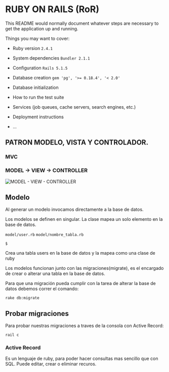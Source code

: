 # RUBY ON RAILS (RoR)

This README would normally document whatever steps are necessary to get the
application up and running.

Things you may want to cover:

* Ruby version
  `2.4.1`
* System dependencies
  `Bundler 2.1.1`
* Configuration
  `Rails 5.1.5`
* Database creation
  `gem 'pg', '>= 0.18.4', '< 2.0'`
* Database initialization

* How to run the test suite

* Services (job queues, cache servers, search engines, etc.)

* Deployment instructions

* ...

## PATRON MODELO, VISTA Y CONTROLADOR.
### MVC

### MODEL -> VIEW -> CONTROLLER

![MODEL - VIEW - CONTROLLER](/app/assests/mvc-sequences.gif)

## Modelo

Al generar un modelo invocamos directamente a la base de datos.

Los modelos se definen en singular. La clase mapea un solo elemento en la base de datos.

`model/user.rb`
`model/nombre_tabla.rb`

`$`

Crea una tabla users en la base de datos y la mapea como una clase de ruby

Los modelos funcionan junto con las migraciones(migrate), es el encargado de crear o alterar una tabla en la base de datos.

Para que una migración pueda cumplir con la tarea de alterar la base de datos debemos correr el comando:

`rake db:migrate`

## Probar migraciones

Para probar nuestras migraciones a traves de la consola con Active Record:

`rail c`

### Active Record

Es un lenguaje de ruby, para poder hacer consultas mas sencillo que con SQL. Puede editar, crear o eliminar recuros.

